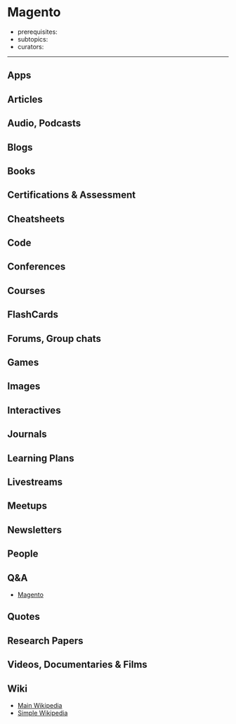 # Magento

- prerequisites:
- subtopics:
- curators:

------

## Apps

## Articles

## Audio, Podcasts

## Blogs

## Books

## Certifications & Assessment

## Cheatsheets

## Code

## Conferences

## Courses

## FlashCards

## Forums, Group chats

## Games

## Images

## Interactives

## Journals

## Learning Plans

## Livestreams

## Meetups

## Newsletters

## People

## Q&A

- [Magento](http://magento.stackexchange.com)

## Quotes

## Research Papers

## Videos, Documentaries & Films

## Wiki

- [Main Wikipedia](https://en.wikipedia.org/wiki/Magento)
- [Simple Wikipedia]()

